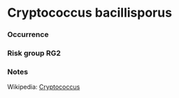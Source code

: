 <!-- TITLE: Cryptococcus bacillisporus   -->

# Cryptococcus bacillisporus  
### Occurrence

### Risk group RG2

### Notes


Wikipedia: [Cryptococcus](https://en.wikipedia.org/wiki/Cryptococcus)
